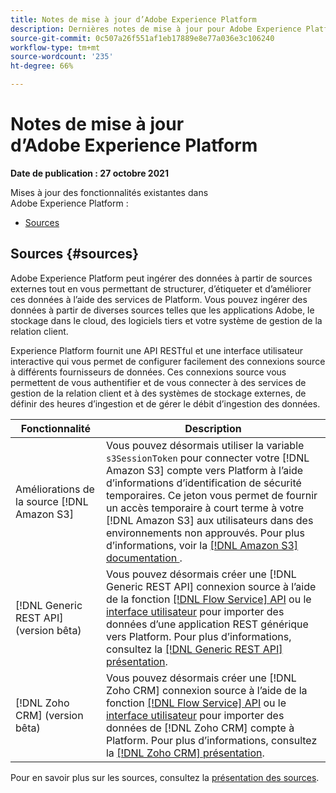 ```yaml
---
title: Notes de mise à jour d’Adobe Experience Platform
description: Dernières notes de mise à jour pour Adobe Experience Platform.
source-git-commit: 0c507a26f551af1eb17889e8e77a036e3c106240
workflow-type: tm+mt
source-wordcount: '235'
ht-degree: 66%

---
```


# Notes de mise à jour d’Adobe Experience Platform

**Date de publication : 27 octobre 2021**

Mises à jour des fonctionnalités existantes dans Adobe Experience Platform :

- [Sources](#sources)

## Sources {#sources}

Adobe Experience Platform peut ingérer des données à partir de sources externes tout en vous permettant de structurer, d’étiqueter et d’améliorer ces données à l’aide des services de Platform. Vous pouvez ingérer des données à partir de diverses sources telles que les applications Adobe, le stockage dans le cloud, des logiciels tiers et votre système de gestion de la relation client.

Experience Platform fournit une API RESTful et une interface utilisateur interactive qui vous permet de configurer facilement des connexions source à différents fournisseurs de données. Ces connexions source vous permettent de vous authentifier et de vous connecter à des services de gestion de la relation client et à des systèmes de stockage externes, de définir des heures d’ingestion et de gérer le débit d’ingestion des données.

| Fonctionnalité | Description |
| --- | --- |
| Améliorations de la source [!DNL Amazon S3] | Vous pouvez désormais utiliser la variable `s3SessionToken` pour connecter votre [!DNL Amazon S3] compte vers Platform à l’aide d’informations d’identification de sécurité temporaires. Ce jeton vous permet de fournir un accès temporaire à court terme à votre [!DNL Amazon S3] aux utilisateurs dans des environnements non approuvés. Pour plus d’informations, voir la [[!DNL Amazon S3] documentation ](../../sources/connectors/cloud-storage/s3.md#prerequisites). |
| [!DNL Generic REST API] (version bêta) | Vous pouvez désormais créer une [!DNL Generic REST API] connexion source à l’aide de la fonction [[!DNL Flow Service] API](../../sources/tutorials/api/create/protocols/generic-rest.md) ou le [interface utilisateur](../../sources/tutorials/ui/create/protocols/generic-rest.md) pour importer des données d’une application REST générique vers Platform. Pour plus d’informations, consultez la [[!DNL Generic REST API] présentation](../../sources/connectors/protocols/generic-rest.md). |
| [!DNL Zoho CRM] (version bêta) | Vous pouvez désormais créer une [!DNL Zoho CRM] connexion source à l’aide de la fonction [[!DNL Flow Service] API](../../sources/tutorials/api/create/crm/zoho.md) ou le [interface utilisateur](../../sources/tutorials/ui/create/crm/zoho.md) pour importer des données de [!DNL Zoho CRM] compte à Platform. Pour plus d’informations, consultez la [[!DNL Zoho CRM] présentation](../../sources/connectors/crm/zoho.md). |

Pour en savoir plus sur les sources, consultez la [présentation des sources](../../sources/home.md).
